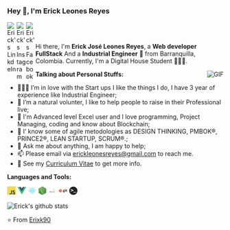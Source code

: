 ### Hey 👋, I'm Erick Leones Reyes

<a href="https://www.linkedin.com/in/erickjoseleonesreyes1/">
  <img align="left" alt="Erick's LinkdeIn" width="22px" src="https://cdn.jsdelivr.net/npm/simple-icons@v3/icons/linkedin.svg" />
</a>

<a href="https://www.instagram.com/Erixk90/">
  <img align="left" alt="Erick's Instagram" width="22px" src="https://cdn.jsdelivr.net/npm/simple-icons@v3/icons/instagram.svg" />
</a>
<a href="https://www.facebook.com/erick.leones1/">
  <img align="left" alt="Erick's Facebook" width="22px" src="https://cdn.jsdelivr.net/npm/simple-icons@v3/icons/facebook.svg" />
</a>

<br />
<br />

Hi there, I'm **Erick José Leones Reyes**, a **Web developer FullStack** And a **Industrial Engineer** 🚀 from Barranquilla, Colombia.  Currently, I'm a Digital House Student 🙍🏽‍♂️. 

  <img align="right" alt="GIF" src="https://i.pinimg.com/originals/e4/26/70/e426702edf874b181aced1e2fa5c6cde.gif" />

**Talking about Personal Stuffs:**

- 👨🏽‍💻 I’m in love with the Start ups I like the things I do, I have 3 year of experience like Industrial Engineer;
- 🌱 I’m a natural volunter, I like to help people to raise in their Professional live; 
- 🤔 I'm Advanced level Excel user and I love programming, Project Managing, coding and know about Blockchain;
- 💼 I’ know some of agile metodologies as DESIGN THINKING, PMBOK®, PRINCE2®, LEAN STARTUP, SCRUM®.;
- 💬 Ask me about anything, I am happy to help;
- 📫 Please email via erickleonesreyes@gmail.com to reach me.
- 📝 See my [Curriculum Vitae](https://www.linkedin.com/in/erickjoseleonesreyes1/) to get more info.


**Languages and Tools:**  

<code><img height="20" src="https://raw.githubusercontent.com/github/explore/80688e429a7d4ef2fca1e82350fe8e3517d3494d/topics/javascript/javascript.png"></code>
<code><img height="20" src="https://raw.githubusercontent.com/github/explore/80688e429a7d4ef2fca1e82350fe8e3517d3494d/topics/vue/vue.png"></code>
<code><img height="20" src="https://raw.githubusercontent.com/github/explore/80688e429a7d4ef2fca1e82350fe8e3517d3494d/topics/react/react.png"></code>
<code><img height="20" src="https://raw.githubusercontent.com/github/explore/80688e429a7d4ef2fca1e82350fe8e3517d3494d/topics/nodejs/nodejs.png"></code>
<code><img height="20" src="https://raw.githubusercontent.com/github/explore/80688e429a7d4ef2fca1e82350fe8e3517d3494d/topics/mysql/mysql.png"></code>
<code><img height="20" src="https://raw.githubusercontent.com/github/explore/80688e429a7d4ef2fca1e82350fe8e3517d3494d/topics/git/git.png"></code>
<code><img height="20" src="https://raw.githubusercontent.com/github/explore/80688e429a7d4ef2fca1e82350fe8e3517d3494d/topics/terminal/terminal.png"></code>

![Erick's github stats](https://github-readme-stats.vercel.app/api?username=Erixk90&show_icons=true&hide_border=true)

⭐️ From [Erixk90](https://github.com/Erixk90)